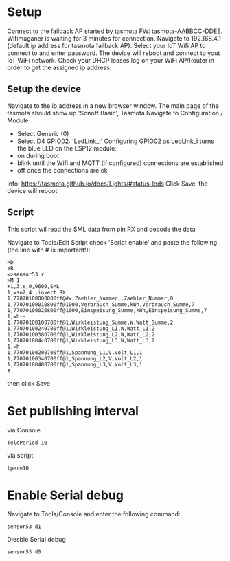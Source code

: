 # Setup
Connect to the failback AP started by tasmota FW: tasmota-AABBCC-DDEE. 
Wifimaganer is waiting for 3 minutes for connection. 
Navigate to 192.168.4.1 (default ip address for tasmota failback AP).
Select your IoT Wifi AP to connect to and enter password.
The device will reboot and connect to yout IoT WiFi network. Check your DHCP leases log on your WiFi AP/Router in order to get the assigned ip address.

## Setup the device
Navigate to the ip address in a new browser window. The main page of the tasmota should show up 'Sonoff Basic', Tasmota
Navigate to Configuration / Module
- Select Generic (0)
- Select D4 GPIO02: 'LedLink_i'
Configuring GPIO02 as LedLink_i turns the blue LED on the ESP12 module:
- on during boot
- blink until the Wifi and MQTT (if configured) connections are established
- off once the connections are ok

info: https://tasmota.github.io/docs/Lights/#status-leds
Click Save, the device will reboot

## Script
This script wil read the SML data from pin RX and decode the data

Navigate to Tools/Edit Script check 'Script enable' and paste the following (the line with # is important!):
```
>D
>B
=>sensor53 r
>M 1
+1,3,s,0,9600,SML
1,=so2,4 ;invert RX
1,77070100000000ff@#x,Zaehler_Nummer,,Zaehler_Nummer,0
1,77070100010800ff@1000,Verbrauch_Summe,kWh,Verbrauch_Summe,7
1,77070100020800ff@1000,Einspeisung_Summe,kWh,Einspeisung_Summe,7
1,=h-- 
1,77070100100700ff@1,Wirkleistung_Summe,W,Watt_Summe,2
1,77070100240700ff@1,Wirkleistung_L1,W,Watt_L1,2
1,77070100380700ff@1,Wirkleistung_L2,W,Watt_L2,2
1,770701004c0700ff@1,Wirkleistung_L3,W,Watt_L3,2
1,=h-- 
1,77070100200700ff@1,Spannung_L1,V,Volt_L1,1
1,77070100340700ff@1,Spannung_L2,V,Volt_L2,1
1,77070100480700ff@1,Spannung_L3,V,Volt_L3,1
#
```
then click Save

# Set publishing interval
via Console
```
TelePeriod 10
```

via script
```
tper=10
```

# Enable Serial debug
Navigate to Tools/Console and enter the following command:
```
sensor53 d1
```
Diesble Serial debug
```
sensor53 d0
```


